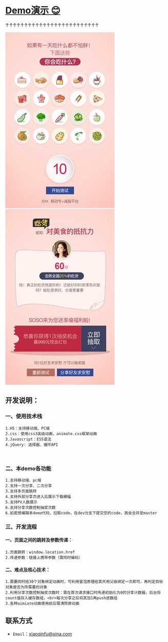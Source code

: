 # [Demo演示 :blush:](https://fuxiaoqin.github.io/TestGame/index.html)<br>
↑↑↑↑↑↑↑↑↑↑↑↑↑↑↑↑↑↑↑↑↑↑↑↑↑
 
[![image](https://github.com/Fuxiaoqin/TestGame/blob/master/images/banner.jpg?raw=true "点我演示效果")](https://fuxiaoqin.github.io/TestGame/index.html) [![image](https://github.com/Fuxiaoqin/TestGame/blob/master/images/banner2.jpg?raw=true "点我演示效果")](https://fuxiaoqin.github.io/TestGame/index.html)

## 开发说明：
### 一、使用技术栈
    1.H5：支持移动端、PC端
    2.css：使用css3高级动画，animate.css框架动画
    3.Javascript：ES5语法
    4.jQuery: 选择器、循环API
   
### 二、本demo各功能
    1.支持移动端、pc端
    2.支持一次分享、二次分享
    3.支持多页面跳转
    4.支持外部分享页进入后展示下载横幅
    5.支持PV人数展示
    6.支持分享次数控制抽奖次数
    6.如若想编辑本demo代码，拉取code，在dev分支下提交您的code，我会合并至master

### 三、开发流程
#### 一、页面之间的跳转及参数传递：
    1.页面跳转：window.location.href
    2.传递参数：链接上携带参数（需同时编码）
#### 二、难点及核心技术：
    1.需要同时给30个对象绑定动画时，可利用冒泡原理给其共用父级绑定一次即可，再判定目标对象是否为所需要的对象
    2.利用分享次数控制抽奖次数时：需在首次请求接口时传递初始化为0的分享计数器，后台将count值存入缓存数组，<br>每次分享之后将其加1再push进数组
    3.各种aimiate动画使用前后需清除原动画
## 联系方式
- `Email`：xiaoqinfu@sina.com
